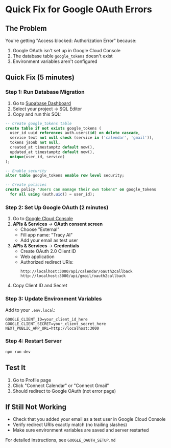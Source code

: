 # Quick Fix for Google OAuth Errors

## The Problem
You're getting "Access blocked: Authorization Error" because:
1. Google OAuth isn't set up in Google Cloud Console
2. The database table `google_tokens` doesn't exist
3. Environment variables aren't configured

## Quick Fix (5 minutes)

### Step 1: Run Database Migration
1. Go to [Supabase Dashboard](https://supabase.com/dashboard)
2. Select your project → SQL Editor
3. Copy and run this SQL:

```sql
-- Create google_tokens table
create table if not exists google_tokens (
  user_id uuid references auth.users(id) on delete cascade,
  service text not null check (service in ('calendar', 'gmail')),
  tokens jsonb not null,
  created_at timestamptz default now(),
  updated_at timestamptz default now(),
  unique(user_id, service)
);

-- Enable security
alter table google_tokens enable row level security;

-- Create policies
create policy "Users can manage their own tokens" on google_tokens
  for all using (auth.uid() = user_id);
```

### Step 2: Set Up Google OAuth (2 minutes)
1. Go to [Google Cloud Console](https://console.cloud.google.com/)
2. **APIs & Services** → **OAuth consent screen**
   - Choose "External"
   - Fill app name: "Tracy AI"
   - Add your email as test user
3. **APIs & Services** → **Credentials**
   - Create OAuth 2.0 Client ID
   - Web application
   - Authorized redirect URIs:
     ```
     http://localhost:3000/api/calendar/oauth2callback
     http://localhost:3000/api/gmail/oauth2callback
     ```
4. Copy Client ID and Secret

### Step 3: Update Environment Variables
Add to your `.env.local`:

```env
GOOGLE_CLIENT_ID=your_client_id_here
GOOGLE_CLIENT_SECRET=your_client_secret_here
NEXT_PUBLIC_APP_URL=http://localhost:3000
```

### Step 4: Restart Server
```bash
npm run dev
```

## Test It
1. Go to Profile page
2. Click "Connect Calendar" or "Connect Gmail"
3. Should redirect to Google OAuth (not error page)

## If Still Not Working
- Check that you added your email as a test user in Google Cloud Console
- Verify redirect URIs exactly match (no trailing slashes)
- Make sure environment variables are saved and server restarted

For detailed instructions, see `GOOGLE_OAUTH_SETUP.md` 